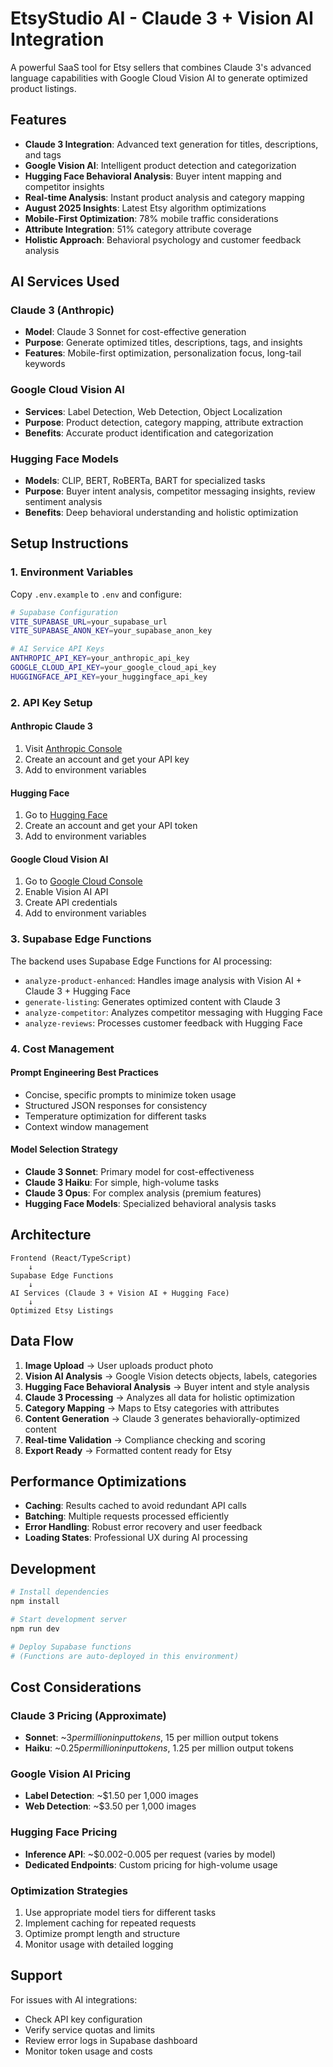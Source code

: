 # EtsyStudio AI - Claude 3 + Vision AI Integration

A powerful SaaS tool for Etsy sellers that combines Claude 3's advanced language capabilities with Google Cloud Vision AI to generate optimized product listings.

## Features

- **Claude 3 Integration**: Advanced text generation for titles, descriptions, and tags
- **Google Vision AI**: Intelligent product detection and categorization
- **Hugging Face Behavioral Analysis**: Buyer intent mapping and competitor insights
- **Real-time Analysis**: Instant product analysis and category mapping
- **August 2025 Insights**: Latest Etsy algorithm optimizations
- **Mobile-First Optimization**: 78% mobile traffic considerations
- **Attribute Integration**: 51% category attribute coverage
- **Holistic Approach**: Behavioral psychology and customer feedback analysis

## AI Services Used

### Claude 3 (Anthropic)
- **Model**: Claude 3 Sonnet for cost-effective generation
- **Purpose**: Generate optimized titles, descriptions, tags, and insights
- **Features**: Mobile-first optimization, personalization focus, long-tail keywords

### Google Cloud Vision AI
- **Services**: Label Detection, Web Detection, Object Localization
- **Purpose**: Product detection, category mapping, attribute extraction
- **Benefits**: Accurate product identification and categorization

### Hugging Face Models
- **Models**: CLIP, BERT, RoBERTa, BART for specialized tasks
- **Purpose**: Buyer intent analysis, competitor messaging insights, review sentiment analysis
- **Benefits**: Deep behavioral understanding and holistic optimization
## Setup Instructions

### 1. Environment Variables

Copy `.env.example` to `.env` and configure:

```bash
# Supabase Configuration
VITE_SUPABASE_URL=your_supabase_url
VITE_SUPABASE_ANON_KEY=your_supabase_anon_key

# AI Service API Keys
ANTHROPIC_API_KEY=your_anthropic_api_key
GOOGLE_CLOUD_API_KEY=your_google_cloud_api_key
HUGGINGFACE_API_KEY=your_huggingface_api_key
```

### 2. API Key Setup

#### Anthropic Claude 3
1. Visit [Anthropic Console](https://console.anthropic.com/)
2. Create an account and get your API key
3. Add to environment variables

#### Hugging Face
1. Go to [Hugging Face](https://huggingface.co/)
2. Create an account and get your API token
3. Add to environment variables

#### Google Cloud Vision AI
1. Go to [Google Cloud Console](https://console.cloud.google.com/)
2. Enable Vision AI API
3. Create API credentials
4. Add to environment variables

### 3. Supabase Edge Functions

The backend uses Supabase Edge Functions for AI processing:

- `analyze-product-enhanced`: Handles image analysis with Vision AI + Claude 3 + Hugging Face
- `generate-listing`: Generates optimized content with Claude 3
- `analyze-competitor`: Analyzes competitor messaging with Hugging Face
- `analyze-reviews`: Processes customer feedback with Hugging Face

### 4. Cost Management

#### Prompt Engineering Best Practices
- Concise, specific prompts to minimize token usage
- Structured JSON responses for consistency
- Temperature optimization for different tasks
- Context window management

#### Model Selection Strategy
- **Claude 3 Sonnet**: Primary model for cost-effectiveness
- **Claude 3 Haiku**: For simple, high-volume tasks
- **Claude 3 Opus**: For complex analysis (premium features)
- **Hugging Face Models**: Specialized behavioral analysis tasks

## Architecture

```
Frontend (React/TypeScript)
    ↓
Supabase Edge Functions
    ↓
AI Services (Claude 3 + Vision AI + Hugging Face)
    ↓
Optimized Etsy Listings
```

## Data Flow

1. **Image Upload** → User uploads product photo
2. **Vision AI Analysis** → Google Vision detects objects, labels, categories
3. **Hugging Face Behavioral Analysis** → Buyer intent and style analysis
4. **Claude 3 Processing** → Analyzes all data for holistic optimization
5. **Category Mapping** → Maps to Etsy categories with attributes
6. **Content Generation** → Claude 3 generates behaviorally-optimized content
7. **Real-time Validation** → Compliance checking and scoring
8. **Export Ready** → Formatted content ready for Etsy

## Performance Optimizations

- **Caching**: Results cached to avoid redundant API calls
- **Batching**: Multiple requests processed efficiently
- **Error Handling**: Robust error recovery and user feedback
- **Loading States**: Professional UX during AI processing

## Development

```bash
# Install dependencies
npm install

# Start development server
npm run dev

# Deploy Supabase functions
# (Functions are auto-deployed in this environment)
```

## Cost Considerations

### Claude 3 Pricing (Approximate)
- **Sonnet**: ~$3 per million input tokens, ~$15 per million output tokens
- **Haiku**: ~$0.25 per million input tokens, ~$1.25 per million output tokens

### Google Vision AI Pricing
- **Label Detection**: ~$1.50 per 1,000 images
- **Web Detection**: ~$3.50 per 1,000 images

### Hugging Face Pricing
- **Inference API**: ~$0.002-0.005 per request (varies by model)
- **Dedicated Endpoints**: Custom pricing for high-volume usage
### Optimization Strategies
1. Use appropriate model tiers for different tasks
2. Implement caching for repeated requests
3. Optimize prompt length and structure
4. Monitor usage with detailed logging

## Support

For issues with AI integrations:
- Check API key configuration
- Verify service quotas and limits
- Review error logs in Supabase dashboard
- Monitor token usage and costs